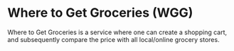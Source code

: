 # Where to Get Groceries (WGG)

Where to Get Groceries is a service where one can create a shopping cart, and subsequently
compare the price with all local/online grocery stores.
